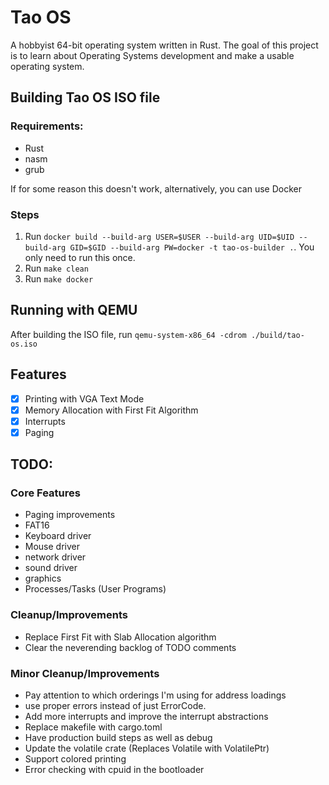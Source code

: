 # Tao OS

A hobbyist 64-bit operating system written in Rust. The goal of this project is to learn about Operating Systems development and make a usable operating system. 

## Building Tao OS ISO file

### Requirements:
- Rust
- nasm
- grub

If for some reason this doesn't work, alternatively, you can use Docker

### Steps

1. Run `docker build --build-arg USER=$USER --build-arg UID=$UID --build-arg GID=$GID --build-arg PW=docker -t tao-os-builder .`. You only need to run this once.
2. Run `make clean`
3. Run `make docker` 

## Running with QEMU

After building the ISO file, run `qemu-system-x86_64 -cdrom ./build/tao-os.iso`

## Features

- [x] Printing with VGA Text Mode
- [x] Memory Allocation with First Fit Algorithm
- [x] Interrupts
- [x] Paging

## TODO:

### Core Features
- Paging improvements
- FAT16
- Keyboard driver
- Mouse driver
- network driver
- sound driver
- graphics
- Processes/Tasks (User Programs)

### Cleanup/Improvements
- Replace First Fit with Slab Allocation algorithm
- Clear the neverending backlog of TODO comments

### Minor Cleanup/Improvements
- Pay attention to which orderings I'm using for address loadings
- use proper errors instead of just ErrorCode. 
- Add more interrupts and improve the interrupt abstractions
- Replace makefile with cargo.toml
- Have production build steps as well as debug
- Update the volatile crate (Replaces Volatile with VolatilePtr)
- Support colored printing
- Error checking with cpuid in the bootloader
